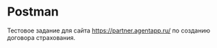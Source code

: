 # Postman
Тестовое задание для сайта https://partner.agentapp.ru/ по созданию договора страхования.
